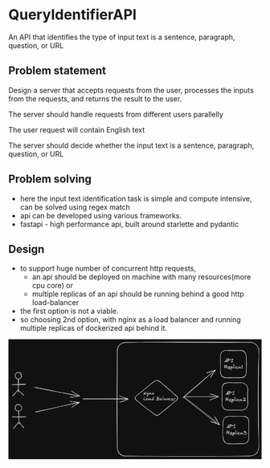 # QueryIdentifierAPI

An API that identifies the type of input text is a sentence, paragraph, question, or URL

## Problem statement

Design a server that accepts requests from the user, processes the inputs from the requests, and returns the result to the user.

The server should handle requests from different users parallelly

The user request will contain English text

The server should decide whether the input text is a sentence, paragraph, question, or URL

## Problem solving

- here the input text identification task is simple and compute intensive, can be solved using regex match
- api can be developed using various frameworks.
- fastapi - high performance api, built around starlette and pydantic

## Design

- to support huge number of concurrent http requests,
  - an api should be deployed on machine with many resources(more cpu core) or
  - multiple replicas of an api should be running behind a good http load-balancer
- the first option is not a viable.
- so choosing 2nd option, with nginx as a load balancer and running multiple replicas of dockerized api behind it.

![Alt text](design.png?raw=true 'System Design')
